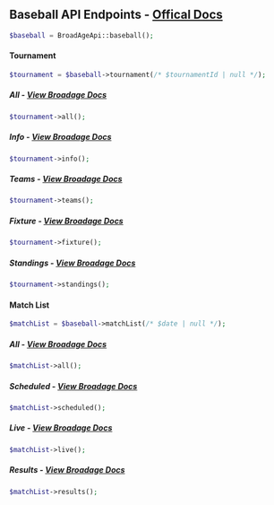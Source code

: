 ## Baseball API Endpoints - [Offical Docs](https://www.broadage.com/developers/baseball-api/)

```php
$baseball = BroadAgeApi::baseball();
```

#### Tournament

```php
$tournament = $baseball->tournament(/* $tournamentId | null */);
```

##### All - [View Broadage Docs](https://www.broadage.com/developers/baseball-api/tournament-list)

```php
$tournament->all();
```

##### Info - [View Broadage Docs](https://www.broadage.com/developers/baseball-api/tournament-info)

```php
$tournament->info();
```

##### Teams - [View Broadage Docs](https://www.broadage.com/developers/baseball-api/tournament-teams)

```php
$tournament->teams();
```

##### Fixture - [View Broadage Docs](https://www.broadage.com/developers/baseball-api/tournament-fixture)

```php
$tournament->fixture();
```

##### Standings - [View Broadage Docs](https://www.broadage.com/developers/baseball-api/tournament-standings)

```php
$tournament->standings();
```

#### Match List

```php
$matchList = $baseball->matchList(/* $date | null */);
```

##### All - [View Broadage Docs](https://www.broadage.com/developers/baseball-api/match-list-all)

```php
$matchList->all();
```

##### Scheduled - [View Broadage Docs](https://www.broadage.com/developers/baseball-api/match-list-scheduled)

```php
$matchList->scheduled();
```

##### Live - [View Broadage Docs](https://www.broadage.com/developers/baseball-api/match-list-live)

```php
$matchList->live();
```

##### Results - [View Broadage Docs](https://www.broadage.com/developers/baseball-api/match-list-results)

```php
$matchList->results();
```